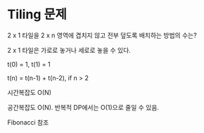 # Tiling 문제

2 x 1 타일을 2 x n 영역에 겹치지 않고 전부 덮도록 배치하는 방법의 수는?

2 x 1 타일은 가로로 놓거나 세로로 놓을 수 있다.

t(0) = 1, t(1) = 1

t(n) = t(n-1) + t(n-2), if n > 2

시간복잡도 O(N)

공간복잡도 O(N). 반복적 DP에서는 O(1)으로 줄일 수 있음.

Fibonacci 참조
